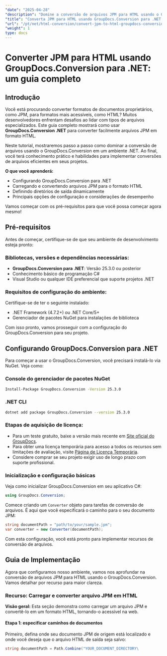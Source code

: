 ```yaml
---
"date": "2025-04-28"
"description": "Domine a conversão de arquivos JPM para HTML usando o GroupDocs.Conversion para .NET com este guia detalhado. Aprenda configuração, implementação e otimização de desempenho."
"title": "Converta JPM para HTML usando GroupDocs.Conversion para .NET - Um guia completo"
"url": "/pt/net/html-conversion/convert-jpm-to-html-groupdocs-conversion-dotnet/"
"weight": 1
type: docs
---
```

# Converter JPM para HTML usando GroupDocs.Conversion para .NET: um guia completo

## Introdução

Você está procurando converter formatos de documentos proprietários, como JPM, para formatos mais acessíveis, como HTML? Muitos desenvolvedores enfrentam desafios ao lidar com tipos de arquivos especializados. Este guia completo mostrará como usar **GroupDocs.Conversion .NET** para converter facilmente arquivos JPM em formato HTML.

Neste tutorial, mostraremos passo a passo como dominar a conversão de arquivos usando o GroupDocs.Conversion em um ambiente .NET. Ao final, você terá conhecimento prático e habilidades para implementar conversões de arquivos eficientes em seus projetos. 

**O que você aprenderá:**
- Configurando GroupDocs.Conversion para .NET
- Carregando e convertendo arquivos JPM para o formato HTML
- Definindo diretórios de saída dinamicamente
- Principais opções de configuração e considerações de desempenho

Vamos começar com os pré-requisitos para que você possa começar agora mesmo!

## Pré-requisitos

Antes de começar, certifique-se de que seu ambiente de desenvolvimento esteja pronto:

### Bibliotecas, versões e dependências necessárias:
- **GroupDocs.Conversion para .NET**: Versão 25.3.0 ou posterior
- Conhecimento básico de programação C#
- Visual Studio ou qualquer IDE preferencial que suporte projetos .NET

### Requisitos de configuração do ambiente:
Certifique-se de ter o seguinte instalado:
- .NET Framework (4.7.2+) ou .NET Core/5+
- Gerenciador de pacotes NuGet para instalações de biblioteca

Com isso pronto, vamos prosseguir com a configuração do GroupDocs.Conversion para seu projeto.

## Configurando GroupDocs.Conversion para .NET

Para começar a usar o GroupDocs.Conversion, você precisará instalá-lo via NuGet. Veja como:

### **Console do gerenciador de pacotes NuGet**
```bash
Install-Package GroupDocs.Conversion -Version 25.3.0
```

### **.NET CLI**
```bash
dotnet add package GroupDocs.Conversion --version 25.3.0
```

### Etapas de aquisição de licença:
- Para um teste gratuito, baixe a versão mais recente em [Site oficial do GroupDocs](https://releases.groupdocs.com/conversion/net/).
- Para obter uma licença temporária para acesso a todos os recursos sem limitações de avaliação, visite [Página de Licença Temporária](https://purchase.groupdocs.com/temporary-license/).
- Considere comprar se seu projeto exigir uso de longo prazo com suporte profissional.

### Inicialização e configuração básicas
Veja como inicializar GroupDocs.Conversion em seu aplicativo C#:

```csharp
using GroupDocs.Conversion;
```

Comece criando um `Converter` objeto para tarefas de conversão de arquivos. É aqui que você especificará o caminho para o seu documento JPM:

```csharp
string documentPath = "path/to/your/sample.jpm";
var converter = new Converter(documentPath);
```

Com esta configuração, você está pronto para implementar recursos de conversão de arquivos.

## Guia de Implementação

Agora que configuramos nosso ambiente, vamos nos aprofundar na conversão de arquivos JPM para HTML usando o GroupDocs.Conversion. Vamos detalhar por recurso para maior clareza.

### Recurso: Carregar e converter arquivo JPM em HTML

**Visão geral:**
Esta seção demonstra como carregar um arquivo JPM e convertê-lo em um formato HTML, tornando-o acessível na web.

#### Etapa 1: especificar caminhos de documentos
Primeiro, defina onde seu documento JPM de origem está localizado e onde você deseja que o arquivo HTML de saída seja salvo:

```csharp
string documentPath = Path.Combine("YOUR_DOCUMENT_DIRECTORY\